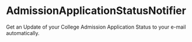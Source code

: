 # AdmissionApplicationStatusNotifier
Get an Update of your College Admission Application Status to your e-mail automatically.

